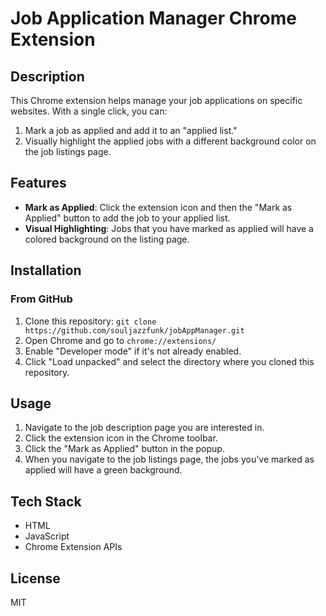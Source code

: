 # Job Application Manager Chrome Extension

## Description

This Chrome extension helps manage your job applications on specific websites. With a single click, you can:

1. Mark a job as applied and add it to an "applied list."
2. Visually highlight the applied jobs with a different background color on the job listings page.

## Features

- **Mark as Applied**: Click the extension icon and then the "Mark as Applied" button to add the job to your applied list.
- **Visual Highlighting**: Jobs that you have marked as applied will have a colored background on the listing page.

## Installation

### From GitHub

1. Clone this repository: `git clone https://github.com/souljazzfunk/jobAppManager.git`
2. Open Chrome and go to `chrome://extensions/`
3. Enable "Developer mode" if it's not already enabled.
4. Click "Load unpacked" and select the directory where you cloned this repository.

## Usage

1. Navigate to the job description page you are interested in.
2. Click the extension icon in the Chrome toolbar.
3. Click the "Mark as Applied" button in the popup.
4. When you navigate to the job listings page, the jobs you've marked as applied will have a green background.

## Tech Stack

- HTML
- JavaScript
- Chrome Extension APIs

## License

MIT
